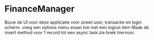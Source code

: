 # FinanceManager
Bouw de UI voor deze applicatie
voor zowel user, transactie en login scherm.
voeg een options menu eraan toe met een logout item
Maak de insert method voor 1 record tot een async task.zie boek hiervoor.
